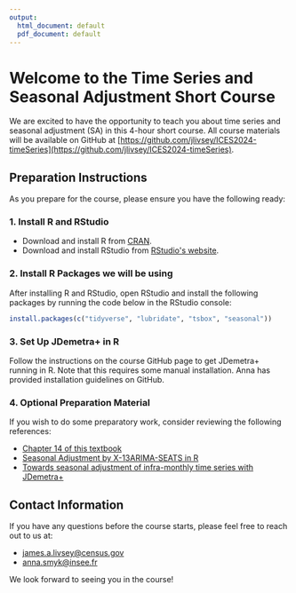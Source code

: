 ```yaml
---
output:
  html_document: default
  pdf_document: default
---
```

# Welcome to the Time Series and Seasonal Adjustment Short Course

We are excited to have the opportunity to teach you about time series and seasonal adjustment (SA) in this 4-hour short course. All course materials will be available on GitHub at [https://github.com/jlivsey/ICES2024-timeSeries](https://github.com/jlivsey/ICES2024-timeSeries).

## Preparation Instructions

As you prepare for the course, please ensure you have the following ready:

### 1. Install R and RStudio

- Download and install R from [CRAN](https://cran.r-project.org/).
- Download and install RStudio from [RStudio's website](https://www.rstudio.com/products/rstudio/download/).

### 2. Install R Packages we will be using

After installing R and RStudio, open RStudio and install the following packages by running the code below in the RStudio console:
```R
install.packages(c("tidyverse", "lubridate", "tsbox", "seasonal"))
```

### 3. Set Up JDemetra+ in R

Follow the instructions on the course GitHub page to get JDemetra+ running in R. Note that this requires some manual installation. Anna has provided installation guidelines on GitHub.

### 4. Optional Preparation Material

If you wish to do some preparatory work, consider reviewing the following references:

- [Chapter 14 of this textbook](https://rc2e.com)
- [Seasonal Adjustment by X-13ARIMA-SEATS in R](https://cran.r-project.org/web/packages/seasonal/vignettes/seas.pdf)
- [Towards seasonal adjustment of infra-monthly time series with JDemetra+](https://www.bundesbank.de/resource/blob/915460/e0c29d7a79c28c3b48cdc0b07f1e3a64/mL/2023-09-04-dkp-24-data.pdf)

## Contact Information

If you have any questions before the course starts, please feel free to reach out to us at:

- james.a.livsey@census.gov
- anna.smyk@insee.fr

We look forward to seeing you in the course!

